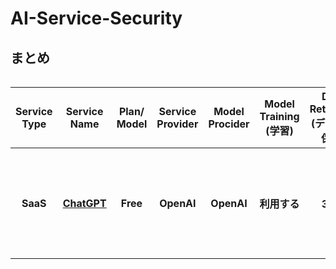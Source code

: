 # AI-Service-Security
## まとめ
<div style="overflow-x: auto;">
 <table>
   <thead>
     <tr>
       <th>Service Type</th>
       <th>Service Name</th>
       <th>Plan/ Model</th>
       <th>Service Provider</th>
       <th>Model Procider</th>
       <th>Model Training (学習)</th>
       <th>Data Retention (データの保存)</th>
       <th>Region</th>
       <th>Japan Region</th>
       <th>Governing Law (準拠法)</th>
       <th>Jurisdiction (管轄裁判所)</th>
       <th>ISO27001</th>
       <th>SOC2</th>
       <th>ISMAP</th>
     </tr>
   </thead>
   <tbody>
     <tr>
       <th><!--Service Type-->SaaS</th>
       <th><!--Service Name--><a href="https://openai.com/chatgpt/">ChatGPT</a></th>
       <th><!--Plan/ Model-->Free</th>
       <th><!--Service Provider-->OpenAI</th>
       <th><!--Model Procider-->OpenAI</th>
       <th><!--学習への利用-->利用する</th>
       <th><!--データ保持-->30日</th>
       <th><!--リージョン-->US</th>
       <th><!--日本リージョン有無-->なし</th>
       <th><!--準拠法--><a href="https://openai.com/ja-JP/policies/terms-of-use/">カリフォルニア州法</a></th>
       <th><!--管轄裁判所--><a href="https://openai.com/ja-JP/policies/terms-of-use/">カリフォルニア州サンフランシスコに所在する連邦裁判所又は州裁判所</a></th>
       <th><!--ISO27001-->Yes</th>
       <th><!--SOC2-->Type2</th>
       <th><!--ISMAP-->NO</th>
     </tr>
   </tbody>
 </table>
</div>
